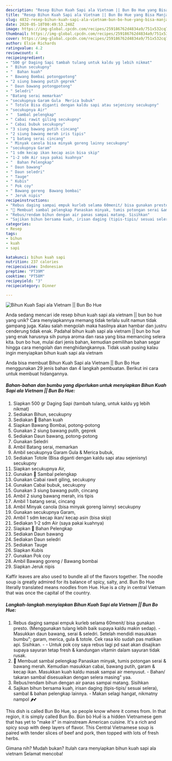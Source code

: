 ```yaml
---
description: "Resep Bihun Kuah Sapi ala Vietnam || Bun Bo Hue yang Bisa Manjain Lidah"
title: "Resep Bihun Kuah Sapi ala Vietnam || Bun Bo Hue yang Bisa Manjain Lidah"
slug: 4832-resep-bihun-kuah-sapi-ala-vietnam-bun-bo-hue-yang-bisa-manjain-lidah
date: 2020-05-18T00:49:53.248Z
image: https://img-global.cpcdn.com/recipes/259186762d4834a9/751x532cq70/bihun-kuah-sapi-ala-vietnam-bun-bo-hue-foto-resep-utama.jpg
thumbnail: https://img-global.cpcdn.com/recipes/259186762d4834a9/751x532cq70/bihun-kuah-sapi-ala-vietnam-bun-bo-hue-foto-resep-utama.jpg
cover: https://img-global.cpcdn.com/recipes/259186762d4834a9/751x532cq70/bihun-kuah-sapi-ala-vietnam-bun-bo-hue-foto-resep-utama.jpg
author: Elsie Richards
ratingvalue: 4.2
reviewcount: 4
recipeingredient:
- "500 gr Daging Sapi tambah tulang untuk kaldu yg lebih nikmat"
- " Bihun secukupny"
- "  Bahan kuah"
- " Bawang Bombai potongpotong"
- "2 siung bawang putih geprek"
- " Daun bawang potongpotong"
- " Seledri"
- "Batang serai memarkan"
- "secukupnya Garam Gula  Merica bubuk"
- " Totole Bisa diganti dengan kaldu sapi atau sejenisny secukupny"
- "secukupnya Air"
- "  Sambal pelengkap"
- " Cabai rawit giling secukupny"
- " Cabai bubuk secukupny"
- "3 siung bawang putih cincang"
- "2 siung bawang merah iris tipis"
- "1 batang serai cincang"
- " Minyak canola bisa minyak goreng lainny secukupny"
- "secukupnya Garam"
- "1 sdm kecap ikan kecap asin bisa skip"
- "1-2 sdm Air saya pakai kuahnya"
- "  Bahan Pelengkap"
- " Daun bawang"
- " Daun seledri"
- " Tauge"
- " Kubis"
- " Pok coy"
- " Bawang goreng  Bawang bombai"
- " Jeruk nipis"
recipeinstructions:
- "Rebus daging sampai empuk kurleb selama 60menit/ bisa gunakan presto. (Menggunakan tulang lebih baik supaya kaldu makin sedap). Masukkan daun bawang, serai &amp; seledri. Setelah mendidi masukkan bumbu&#34;; garam, merica, gula &amp; totole. Cek rasa klo sudah pas matikan api. Sisihkan.  Untuk pok coy saya rebus lagi pd saat akan disajikan supaya sayuran tetap fresh &amp; kandungan vitamin dalam sayuran tidak rusak."
- "📍 Membuat sambal pelengkap Panaskan minyak, tumis potongan serai &amp; bawang merah. Kemudian masukkan cabai, bawang putih, garam &amp; kecap ikan. Masukkan kuah kaldu masak sampai air menyusut.  Bahan/ takaran sambal disesuaikan dengan selera masing&#34; yaa."
- "Rebus/rendam bihun dengan air panas sampai matang. Sisihkan"
- "Sajikan bihun bersama kuah, irisan daging (tipis-tipis/ sesuai selera), sambal &amp; bahan pelengkap lainnya. Makan selagi hangat, nikmatny nampol 🌶💕"
categories:
- Resep
tags:
- bihun
- kuah
- sapi

katakunci: bihun kuah sapi 
nutrition: 237 calories
recipecuisine: Indonesian
preptime: "PT39M"
cooktime: "PT58M"
recipeyield: "3"
recipecategory: Dinner

---
```



![Bihun Kuah Sapi ala Vietnam || Bun Bo Hue](https://img-global.cpcdn.com/recipes/259186762d4834a9/751x532cq70/bihun-kuah-sapi-ala-vietnam-bun-bo-hue-foto-resep-utama.jpg)

Anda sedang mencari ide resep bihun kuah sapi ala vietnam || bun bo hue yang unik? Cara menyiapkannya memang tidak terlalu sulit namun tidak gampang juga. Kalau salah mengolah maka hasilnya akan hambar dan justru cenderung tidak enak. Padahal bihun kuah sapi ala vietnam || bun bo hue yang enak harusnya sih punya aroma dan rasa yang bisa memancing selera kita.
 bun bo hue, mulai dari jenis bahan, kemudian pemilihan bahan segar hingga cara mengolah dan menghidangkannya. Tidak usah pusing kalau ingin menyiapkan bihun kuah sapi ala vietnam 

 Anda bisa membuat Bihun Kuah Sapi ala Vietnam || Bun Bo Hue menggunakan 29 jenis bahan dan 4 langkah pembuatan. Berikut ini cara untuk membuat hidangannya.

<!--inarticleads1-->

##### Bahan-bahan dan bumbu yang diperlukan untuk menyiapkan Bihun Kuah Sapi ala Vietnam || Bun Bo Hue:

1. Siapkan 500 gr Daging Sapi (tambah tulang, untuk kaldu yg lebih nikmat)
1. Sediakan  Bihun, secukupny
1. Sediakan  📍 Bahan kuah
1. Siapkan  Bawang Bombai, potong-potong
1. Gunakan 2 siung bawang putih, geprek
1. Sediakan  Daun bawang, potong-potong
1. Gunakan  Seledri
1. Ambil Batang serai, memarkan
1. Ambil secukupnya Garam Gula &amp; Merica bubuk,
1. Sediakan  Totole (Bisa diganti dengan kaldu sapi atau sejenisny) secukupny
1. Siapkan secukupnya Air,
1. Gunakan  📍 Sambal pelengkap
1. Gunakan  Cabai rawit giling, secukupny
1. Gunakan  Cabai bubuk, secukupny
1. Gunakan 3 siung bawang putih, cincang
1. Ambil 2 siung bawang merah, iris tipis
1. Ambil 1 batang serai, cincang
1. Ambil  Minyak canola (bisa minyak goreng lainny) secukupny
1. Gunakan secukupnya Garam,
1. Ambil 1 sdm kecap ikan/ kecap asin (bisa skip)
1. Sediakan 1-2 sdm Air (saya pakai kuahnya)
1. Siapkan  📍 Bahan Pelengkap
1. Sediakan  Daun bawang
1. Sediakan  Daun seledri
1. Sediakan  Tauge
1. Siapkan  Kubis
1. Gunakan  Pok coy
1. Ambil  Bawang goreng / Bawang bombai
1. Siapkan  Jeruk nipis


Kaffir leaves are also used to bundle all of the flavors together. The noodle soup is greatly admired for its balance of spicy, salty, and. Bun Bo Hue literally translated means noodles from Hue. Hue is a city in central Vietnam that was once the capital of the country. 

<!--inarticleads2-->

##### Langkah-langkah menyiapkan Bihun Kuah Sapi ala Vietnam || Bun Bo Hue:

1. Rebus daging sampai empuk kurleb selama 60menit/ bisa gunakan presto. (Menggunakan tulang lebih baik supaya kaldu makin sedap). - Masukkan daun bawang, serai &amp; seledri. Setelah mendidi masukkan bumbu&#34;; garam, merica, gula &amp; totole. Cek rasa klo sudah pas matikan api. Sisihkan. -  - Untuk pok coy saya rebus lagi pd saat akan disajikan supaya sayuran tetap fresh &amp; kandungan vitamin dalam sayuran tidak rusak.
1. 📍 Membuat sambal pelengkap Panaskan minyak, tumis potongan serai &amp; bawang merah. Kemudian masukkan cabai, bawang putih, garam &amp; kecap ikan. Masukkan kuah kaldu masak sampai air menyusut.  - Bahan/ takaran sambal disesuaikan dengan selera masing&#34; yaa.
1. Rebus/rendam bihun dengan air panas sampai matang. Sisihkan
1. Sajikan bihun bersama kuah, irisan daging (tipis-tipis/ sesuai selera), sambal &amp; bahan pelengkap lainnya. - Makan selagi hangat, nikmatny nampol 🌶💕


This dish is called Bun Bo Hue, so people know where it comes from. In that region, it is simply called Bun Bo. Bún bò Huế is a hidden Vietnamese gem that has yet to &#34;make it&#34; in mainstream American cuisine. It&#39;s a rich and spicy soup with deep layers of flavor. This Central Vietnamese soup is paired with tender slices of beef and pork, then topped with lots of fresh herbs. 

Gimana nih? Mudah bukan? Itulah cara menyiapkan bihun kuah sapi ala vietnam  Selamat mencoba!
